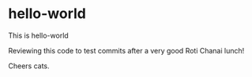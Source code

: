 # hello-world
This is hello-world

Reviewing this code to test commits after a very good Roti Chanai lunch!

Cheers cats.
